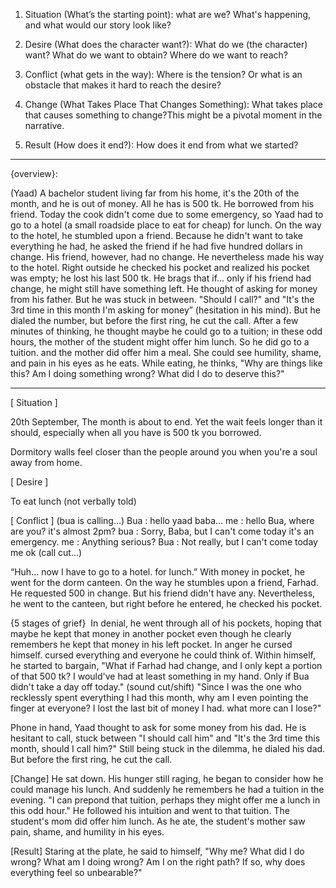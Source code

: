 1. Situation (What’s the starting point): what are we? What's happening, and what would our story look like?

2. Desire (What does the character want?): What do we (the character) want? What do we want to obtain? Where do we want to reach?

3. Conflict (what gets in the way): Where is the tension? Or what is an obstacle that makes it hard to reach the desire?

4. Change (What Takes Place That Changes Something): What takes place that causes something to change?This might be a pivotal moment in the narrative.

5. Result (How does it end?): How does it end from what we started?

---

{overview}:

(Yaad) A bachelor student living far from his home, it's the 20th of the month, and he is out of money. All he has is 500 tk. He borrowed from his friend. Today the cook didn't come due to some emergency, so Yaad had to go to a hotel (a small roadside place to eat for cheap) for lunch. On the way to the hotel, he stumbled upon a friend. Because he didn't want to take everything he had, he asked the friend if he had five hundred dollars in change. His friend, however, had no change. He nevertheless made his way to the hotel. Right outside he checked his pocket and realized his pocket was empty; he lost his last 500 tk. He brags that if... only if his friend had change, he might still have something left. He thought of asking for money from his father. But he was stuck in between. "Should I call?" and "It's the 3rd time in this month I'm asking for money” (hesitation in his mind). But he dialed the number, but before the first ring, he cut the call. After a few minutes of thinking, he thought maybe he could go to a tuition; in these odd hours, the mother of the student might offer him lunch. So he did go to a tuition. and the mother did offer him a meal. She could see humility, shame, and pain in his eyes as he eats. While eating, he thinks, "Why are things like this? Am I doing something wrong? What did I do to deserve this?"

---

[ Situation ]

20th September, The month is about to end. Yet the wait feels longer than it should, especially when all you have is 500 tk you borrowed.

Dormitory walls feel closer than the people around you when you're a soul away from home.

[ Desire ]

To eat lunch (not verbally told)

[ Conflict ]
(bua is calling...)
Bua : hello yaad baba...
me : hello Bua, where are you? it's almost 2pm?
bua : Sorry, Baba, but I can't come today it's an emergency.
me : Anything serious?
Bua : Not really, but I can't come today
me ok
(call cut...)

“Huh… now I have to go to a hotel. for lunch.”
With money in pocket, he went for the dorm canteen. On the way he stumbles upon a friend, Farhad. He requested 500 in change. But his friend didn't have any. Nevertheless, he went to the canteen, but right before he entered, he checked his pocket.

{5 stages of grief} 
In denial, he went through all of his pockets, hoping that maybe he kept that money in another pocket even though he clearly remembers he kept that money in his left pocket.
In anger he cursed himself. cursed everything and everyone he could think of.
Within himself, he started to bargain, "What if Farhad had change, and I only kept a portion of that 500 tk? I would've had at least something in my hand. Only if Bua didn't take a day off today."
(sound cut/shift)
"Since I was the one who recklessly spent everything I had this month, why am I even pointing the finger at everyone?
I lost the last bit of money I had. what more can I lose?"

Phone in hand, Yaad thought to ask for some money from his dad. He is hesitant to call, stuck between "I should call him" and "It's the 3rd time this month, should I call him?"
Still being stuck in the dilemma, he dialed his dad. But before the first ring, he cut the call.

[Change]
He sat down. His hunger still raging, he began to consider how he could manage his lunch. And suddenly he remembers he had a tuition in the evening.
"I can prepond that tuition, perhaps they might offer me a lunch in this odd hour." He followed his intuition and went to that tuition. The student's mom did offer him lunch.
As he ate, the student's mother saw pain, shame, and humility in his eyes.

[Result]
Staring at the plate, he said to himself, "Why me? What did I do wrong? What am I doing wrong? Am I on the right path? If so, why does everything feel so unbearable?"
